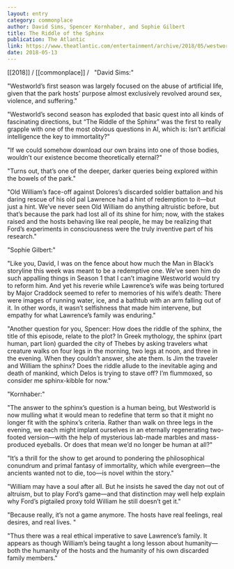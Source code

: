 ```yaml
---
layout: entry
category: commonplace
author: David Sims, Spencer Kornhaber, and Sophie Gilbert
title: The Riddle of the Sphinx
publication: The Atlantic
link: https://www.theatlantic.com/entertainment/archive/2018/05/westworld-season-2-episode-4-the-riddle-of-the-sphinx-roundtable/559715/
date: 2018-05-13
---
```


[[2018]] / [[commonplace]] / 
 
"David Sims:"

"Westworld’s first season was largely focused on the abuse of artificial life, given that the park hosts’ purpose almost exclusively revolved around sex, violence, and suffering."

"Westworld’s second season has exploded that basic quest into all kinds of fascinating directions, but “The Riddle of the Sphinx” was the first to really grapple with one of the most obvious questions in AI, which is: Isn’t artificial intelligence the key to immortality?"

"If we could somehow download our own brains into one of those bodies, wouldn’t our existence become theoretically eternal?"

"Turns out, that’s one of the deeper, darker queries being explored within the bowels of the park."

"Old William’s face-off against Dolores’s discarded soldier battalion and his daring rescue of his old pal Lawrence had a hint of redemption to it—but just a hint. We’ve never seen Old William do anything altruistic before, but that’s because the park had lost all of its shine for him; now, with the stakes raised and the hosts behaving like real people, he may be realizing that Ford’s experiments in consciousness were the truly inventive part of his research."


"Sophie Gilbert:"

"Like you, David, I was on the fence about how much the Man in Black’s storyline this week was meant to be a redemptive one. We’ve seen him do such appalling things in Season 1 that I can’t imagine Westworld would try to reform him. And yet his reverie while Lawrence’s wife was being tortured by Major Craddock seemed to refer to memories of his wife’s death: There were images of running water, ice, and a bathtub with an arm falling out of it. In other words, it wasn’t selfishness that made him intervene, but empathy for what Lawrence’s family was enduring."

"Another question for you, Spencer: How does the riddle of the sphinx, the title of this episode, relate to the plot? In Greek mythology, the sphinx (part human, part lion) guarded the city of Thebes by asking travelers what creature walks on four legs in the morning, two legs at noon, and three in the evening. When they couldn’t answer, she ate them. Is Jim the traveler and William the sphinx? Does the riddle allude to the inevitable aging and death of mankind, which Delos is trying to stave off? I’m flummoxed, so consider me sphinx-kibble for now."


"Kornhaber:"

"The answer to the sphinx’s question is a human being, but Westworld is now mulling what it would mean to redefine that term so that it might no longer fit with the sphinx’s criteria. Rather than walk on three legs in the evening, we each might implant ourselves in an eternally regenerating two-footed version—with the help of mysterious lab-made marbles and mass-produced eyeballs. Or does that mean we’d no longer be human at all?"

"It’s a thrill for the show to get around to pondering the philosophical conundrum and primal fantasy of immortality, which while evergreen—the ancients wanted not to die, too—is novel within the story."

"William may have a soul after all. But he insists he saved the day not out of altruism, but to play Ford’s game—and that distinction may well help explain why Ford’s pigtailed proxy told William he still doesn’t get it."

"Because really, it’s not a game anymore. The hosts have real feelings, real desires, and real lives. "

"Thus there was a real ethical imperative to save Lawrence’s family. It appears as though William’s being taught a long lesson about humanity—both the humanity of the hosts and the humanity of his own discarded family members."




